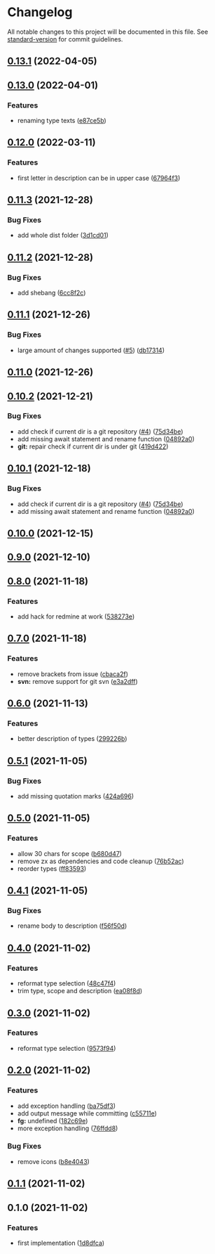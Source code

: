 # Changelog

All notable changes to this project will be documented in this file. See [standard-version](https://github.com/conventional-changelog/standard-version) for commit guidelines.

## [0.13.1](https://github.com/4s1-org/conventional-commit-creator/compare/v0.13.0...v0.13.1) (2022-04-05)

## [0.13.0](https://github.com/4s1-org/conventional-commit-creator/compare/v0.12.0...v0.13.0) (2022-04-01)

### Features

- renaming type texts ([e87ce5b](https://github.com/4s1-org/conventional-commit-creator/commit/e87ce5bcceede74620fd8fec3434a25c95e43c34))

## [0.12.0](https://github.com/4s1-org/conventional-commit-creator/compare/v0.11.3...v0.12.0) (2022-03-11)

### Features

- first letter in description can be in upper case ([67964f3](https://github.com/4s1-org/conventional-commit-creator/commit/67964f3afb131376ef26b11c634565de521cc7b3))

## [0.11.3](https://github.com/4s1-org/conventional-commit-creator/compare/v0.11.2...v0.11.3) (2021-12-28)

### Bug Fixes

- add whole dist folder ([3d1cd01](https://github.com/4s1-org/conventional-commit-creator/commit/3d1cd01ab20554064de6a2ad3035a96e4f4db9b3))

## [0.11.2](https://github.com/4s1-org/conventional-commit-creator/compare/v0.11.1...v0.11.2) (2021-12-28)

### Bug Fixes

- add shebang ([6cc8f2c](https://github.com/4s1-org/conventional-commit-creator/commit/6cc8f2cd0dc20eaef6e11945e8a83bbaec0b6652))

## [0.11.1](https://github.com/4s1-org/conventional-commit-creator/compare/v0.11.0...v0.11.1) (2021-12-26)

### Bug Fixes

- large amount of changes supported ([#5](https://github.com/4s1-org/conventional-commit-creator/issues/5)) ([db17314](https://github.com/4s1-org/conventional-commit-creator/commit/db173145a42fcd7f4e701b8a4f413c89f890c680))

## [0.11.0](https://github.com/4s1-org/conventional-commit-creator/compare/v0.10.2...v0.11.0) (2021-12-26)

## [0.10.2](https://github.com/4s1-org/conventional-commit-creator/compare/v0.9.0...v0.10.2) (2021-12-21)

### Bug Fixes

- add check if current dir is a git repository ([#4](https://github.com/4s1-org/conventional-commit-creator/issues/4)) ([75d34be](https://github.com/4s1-org/conventional-commit-creator/commit/75d34be610e1ef6500d970f8c32464da0bf2d6a3))
- add missing await statement and rename function ([04892a0](https://github.com/4s1-org/conventional-commit-creator/commit/04892a0e1a9566c0b53895036792001a8e42b00f))
- **git:** repair check if current dir is under git ([419d422](https://github.com/4s1-org/conventional-commit-creator/commit/419d42222a648ea9437a42589a9a9ad404a144ba))

## [0.10.1](https://github.com/4s1-org/conventional-commit-creator/compare/v0.10.0...v0.10.1) (2021-12-18)

### Bug Fixes

- add check if current dir is a git repository ([#4](https://github.com/4s1-org/conventional-commit-creator/issues/4)) ([75d34be](https://github.com/4s1-org/conventional-commit-creator/commit/75d34be610e1ef6500d970f8c32464da0bf2d6a3))
- add missing await statement and rename function ([04892a0](https://github.com/4s1-org/conventional-commit-creator/commit/04892a0e1a9566c0b53895036792001a8e42b00f))

## [0.10.0](https://github.com/4s1-org/conventional-commit-creator/compare/v0.9.0...v0.10.0) (2021-12-15)

## [0.9.0](https://github.com/4s1-org/conventional-commit-creator/compare/v0.8.0...v0.9.0) (2021-12-10)

## [0.8.0](https://github.com/4s1-org/conventional-commit-creator/compare/v0.7.0...v0.8.0) (2021-11-18)

### Features

- add hack for redmine at work ([538273e](https://github.com/4s1-org/conventional-commit-creator/commit/538273e997c074bb28c877571b68e82a9d3fff52))

## [0.7.0](https://github.com/4s1-org/conventional-commit-creator/compare/v0.6.0...v0.7.0) (2021-11-18)

### Features

- remove brackets from issue ([cbaca2f](https://github.com/4s1-org/conventional-commit-creator/commit/cbaca2f05ac80731ecf2b6a10c19ccf993df20c5))
- **svn:** remove support for git svn ([e3a2dff](https://github.com/4s1-org/conventional-commit-creator/commit/e3a2dff303a46e089363fcb46b10f8e045a5c72a))

## [0.6.0](https://github.com/4s1-org/conventional-commit-creator/compare/v0.5.1...v0.6.0) (2021-11-13)

### Features

- better description of types ([299226b](https://github.com/4s1-org/conventional-commit-creator/commit/299226bbfbcf9272ffe25c0c0e7a7a7dfc518ae2))

## [0.5.1](https://github.com/4s1-org/conventional-commit-creator/compare/v0.5.0...v0.5.1) (2021-11-05)

### Bug Fixes

- add missing quotation marks ([424a696](https://github.com/4s1-org/conventional-commit-creator/commit/424a69648d428f908c6a693af9b3e4af2f3f2007))

## [0.5.0](https://github.com/4s1-org/conventional-commit-creator/compare/v0.4.1...v0.5.0) (2021-11-05)

### Features

- allow 30 chars for scope ([b680d47](https://github.com/4s1-org/conventional-commit-creator/commit/b680d47a00b027d2b892392376b9beeb1952d083))
- remove zx as dependencies and code cleanup ([76b52ac](https://github.com/4s1-org/conventional-commit-creator/commit/76b52ac0328dc4fe5ea66240f639c5bd0636de9e))
- reorder types ([ff83593](https://github.com/4s1-org/conventional-commit-creator/commit/ff83593e98521f065291ccbd597290a20c2029e9))

## [0.4.1](https://github.com/4s1-org/conventional-commit-creator/compare/v0.4.0...v0.4.1) (2021-11-05)

### Bug Fixes

- rename body to description ([f56f50d](https://github.com/4s1-org/conventional-commit-creator/commit/f56f50d0cea7567d5e04f08520896b299c4f700a))

## [0.4.0](https://github.com/4s1-org/conventional-commit-creator/compare/v0.2.0...v0.4.0) (2021-11-02)

### Features

- reformat type selection ([48c47f4](https://github.com/4s1-org/conventional-commit-creator/commit/48c47f4526fc20e81382ab226736ce8b8c476bc2))
- trim type, scope and description ([ea08f8d](https://github.com/4s1-org/conventional-commit-creator/commit/ea08f8d5783b30ad6ca66f35ab452aff13f55120))

## [0.3.0](https://github.com/4s1-org/conventional-commit-creator/compare/v0.2.0...v0.3.0) (2021-11-02)

### Features

- reformat type selection ([9573f94](https://github.com/4s1-org/conventional-commit-creator/commit/9573f94080963bfd923909e9c683f6da2ec46a72))

## [0.2.0](https://github.com/4s1-org/conventional-commit-creator/compare/v0.1.1...v0.2.0) (2021-11-02)

### Features

- add exception handling ([ba75df3](https://github.com/4s1-org/conventional-commit-creator/commit/ba75df386b0554781a45b6e203a85bd5c7e9200b))
- add output message while committing ([c55711e](https://github.com/4s1-org/conventional-commit-creator/commit/c55711e555c3c31afbf0d5af179d60677e65b2d9))
- **fg:** undefined ([182c69e](https://github.com/4s1-org/conventional-commit-creator/commit/182c69efc362fb98053b9198b0eab7ab516dcf37))
- more exception handling ([76ffdd8](https://github.com/4s1-org/conventional-commit-creator/commit/76ffdd863b779670dfc13fb8df5be01d687e5f8e))

### Bug Fixes

- remove icons ([b8e4043](https://github.com/4s1-org/conventional-commit-creator/commit/b8e4043eb492dc89e7294184088185378b0aa414))

## [0.1.1](https://github.com/4s1-org/conventional-commit-creator/compare/v0.1.0...v0.1.1) (2021-11-02)

## 0.1.0 (2021-11-02)

### Features

- first implementation ([1d8dfca](https://github.com/4s1-org/conventional-commit-creator/commit/1d8dfca8a0f4099155a072d86f24bc4b7c92f509))
